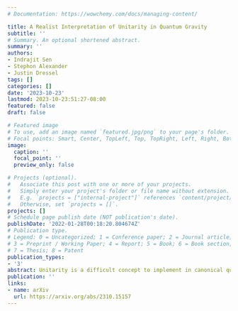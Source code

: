```yaml
---
# Documentation: https://wowchemy.com/docs/managing-content/

title: A Realist Interpretation of Unitarity in Quantum Gravity
subtitle: ''
# Summary. An optional shortened abstract.
summary: ''
authors:
- Indrajit Sen
- Stephon Alexander
- Justin Dressel
tags: []
categories: []
date: '2023-10-23'
lastmod: 2023-10-23:51:27-08:00
featured: false
draft: false

# Featured image
# To use, add an image named `featured.jpg/png` to your page's folder.
# Focal points: Smart, Center, TopLeft, Top, TopRight, Left, Right, BottomLeft, Bottom, BottomRight.
image:
  caption: ''
  focal_point: ''
  preview_only: false

# Projects (optional).
#   Associate this post with one or more of your projects.
#   Simply enter your project's folder or file name without extension.
#   E.g. `projects = ["internal-project"]` references `content/project/deep-learning/index.md`.
#   Otherwise, set `projects = []`.
projects: []
# Schedule page publish date (NOT publication's date).
publishDate: '2022-01-28T00:18:20.804674Z'
# Publication type.
# Legend: 0 = Uncategorized; 1 = Conference paper; 2 = Journal article;
# 3 = Preprint / Working Paper; 4 = Report; 5 = Book; 6 = Book section;
# 7 = Thesis; 8 = Patent
publication_types:
- '3'
abstract: Unitarity is a difficult concept to implement in canonical quantum gravity because of state non-normalizability and the problem of time. In this work, we take a realist approach based on pilot-wave theory to address this issue in the Ashtekar formulation of the Wheeler-de Witt equation. We use the postulate of a definite configuration in the theory to define a global time for the gravitational-fermionic system recently discussed in (Phys. Rev. D 106.10 (2022): 106012), by parameterizing a variation of a Weyl-spinor that depends on the Kodama state. The total Hamiltonian constraint yields a time-dependent Schrodinger equation, without semi-classical approximations, which we use to derive a local continuity equation over the configuration space. We implement the reality conditions at the level of the guidance equation, and obtain a real spin-connection, extrinsic curvature and triad along the system trajectory. The non-normalizable Kodama state is naturally factored out of the full quantum state in the conserved current density, opening the possibility for quantum-mechanical unitarity. We also give a pilot-wave generalisation of the notion of unitarity applicable to non-normalizable states, and show the existence of equilibrium density for our system. Lastly, we find unitary states in mini-superspace by finding an approximate solution to the Hamiltonian constraint.
publication: ''
links:
- name: arXiv
  url: https://arxiv.org/abs/2310.15157
---
```

